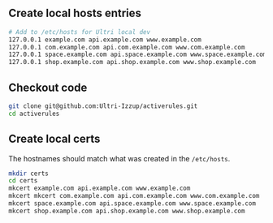 

## Create local hosts entries

```sh
# Add to /etc/hosts for Ultri local dev
127.0.0.1 example.com api.example.com www.example.com
127.0.0.1 com.example.com api.com.example.com www.com.example.com
127.0.0.1 space.example.com api.space.example.com www.space.example.com
127.0.0.1 shop.example.com api.shop.example.com www.shop.example.com
```

## Checkout code

```sh
git clone git@github.com:Ultri-Izzup/activerules.git
cd activerules
```

## Create local certs

The hostnames should match what was created in the `/etc/hosts`.

```sh
mkdir certs
cd certs
mkcert example.com api.example.com www.example.com
mkcert mkcert com.example.com api.com.example.com www.com.example.com
mkcert space.example.com api.space.example.com www.space.example.com
mkcert shop.example.com api.shop.example.com www.shop.example.com
```






